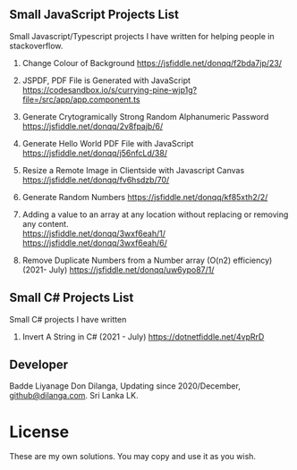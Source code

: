 ## Small JavaScript Projects List
Small Javascript/Typescript projects I have written for helping people in stackoverflow.

1. Change Colour of Background
https://jsfiddle.net/donqq/f2bda7jp/23/

2. JSPDF, PDF File is Generated with JavaScript
https://codesandbox.io/s/currying-pine-wjp1g?file=/src/app/app.component.ts

3. Generate Crytogramically Strong Random Alphanumeric Password 
https://jsfiddle.net/donqq/2v8fpajb/6/ 

4. Generate Hello World PDF File with JavaScript
https://jsfiddle.net/donqq/j56nfcLd/38/

5. Resize a Remote Image in Clientside with Javascript Canvas
https://jsfiddle.net/donqq/fv6hsdzb/70/

6. Generate Random Numbers
https://jsfiddle.net/donqq/kf85xth2/2/

7. Adding a value to an array at any location without replacing or removing any content. </br>
https://jsfiddle.net/donqq/3wxf6eah/1/ </br>
https://jsfiddle.net/donqq/3wxf6eah/6/

8. Remove Duplicate Numbers from a Number array (O(n2) efficiency) (2021- July) 
https://jsfiddle.net/donqq/uw6ypo87/1/

## Small C# Projects List
Small C# projects I have written

1. Invert A String in C# (2021 - July)
https://dotnetfiddle.net/4vpRrD


## Developer
Badde Liyanage Don Dilanga, Updating since 2020/December, github@dilanga.com.
Sri Lanka LK. 

# License
These are my own solutions. You may copy and use it as you wish. 
